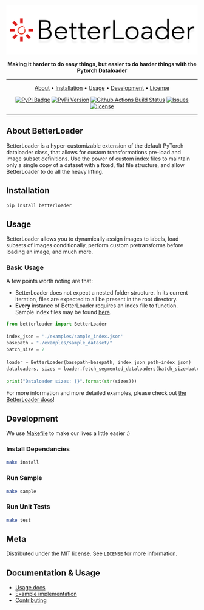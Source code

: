 <div align="center">

<img src="https://github.com/BinItAI/BetterLoader/blob/master/docs/static/img/logo_text.png" width="600px">


**Making it harder to do easy things, but easier to do harder things with the Pytorch Dataloader**

---

<p align="center">
  <a href="#about-betterloader">About</a> •
  <a href="#installation">Installation</a> •
  <a href="#usage">Usage</a> •
  <a href="#development">Development</a> •
  <a href="#meta">License</a>
</p>

[![PyPi Badge](https://img.shields.io/pypi/dm/betterloader?style=for-the-badge)](https://pypi.org/project/BetterLoader/)
[![PyPi Version](https://img.shields.io/pypi/v/betterloader?style=for-the-badge)](https://pypi.org/project/BetterLoader/)
[![Github Actions Build Status](https://img.shields.io/github/workflow/status/BinItAI/BetterLoader/Build?style=for-the-badge)](https://img.shields.io/github/workflow/status/BinItAI/BetterLoader/Build?style=for-the-badge)
[![Issues](https://img.shields.io/github/issues/binitai/betterloader?style=for-the-badge)](https://github.com/BinItAI/BetterLoader/issues)
[![license](https://img.shields.io/github/license/binitai/betterloader?style=for-the-badge)](https://github.com/BinItAI/BetterLoader/blob/master/LICENSE.txt)

</div>

---

## About BetterLoader
BetterLoader is a hyper-customizable extension of the default PyTorch dataloader class, that allows for custom transformations pre-load and image subset definitions. Use the power of custom index files to maintain only a single copy of a dataset with a fixed, flat file structure, and allow BetterLoader to do all the heavy lifting.

## Installation
```sh
pip install betterloader
```

## Usage
BetterLoader allows you to dynamically assign images to labels, load subsets of images conditionally, perform custom pretransforms before loading an image, and much more. 

### Basic Usage
A few points worth noting are that:
- BetterLoader does not expect a nested folder structure. In its current iteration, files are expected to all be present in the root directory.
- <b>Every</b> instance of BetterLoader requires an index file to function. Sample index files may be found <a href="https://binitai.github.io/BetterLoader/docs/files">here</a>.

```python
from betterloader import BetterLoader

index_json = './examples/sample_index.json'
basepath = "./examples/sample_dataset/"
batch_size = 2

loader = BetterLoader(basepath=basepath, index_json_path=index_json)
dataloaders, sizes = loader.fetch_segmented_dataloaders(batch_size=batch_size, transform=None)

print("Dataloader sizes: {}".format(str(sizes)))
```
For more information and more detailed examples, please check out <a href="https://binitai.github.io/BetterLoader/">the BetterLoader docs</a>!

## Development

We use <a href="https://opensource.com/article/18/8/what-how-makefile">Makefile</a> to make our lives a little easier :)
### Install Dependancies
```sh
make install
```
### Run Sample
```sh
make sample
```
### Run Unit Tests
```sh
make test
```

## Meta
Distributed under the MIT license. See ``LICENSE`` for more information.

## Documentation & Usage
- [Usage docs](https://binitai.github.io/BetterLoader/)
- [Example implementation](./examples)
- [Contributing](./CONTRIBUTING.md)
